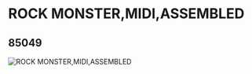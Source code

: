 # ROCK MONSTER,MIDI,ASSEMBLED
## 85049
![ROCK MONSTER,MIDI,ASSEMBLED](https://lc-www-live-s.legocdn.com/media/bricks/5/2/4543005.jpg)
